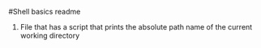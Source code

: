 #Shell basics readme
1. File that has a script that prints the absolute path name of the current working directory

